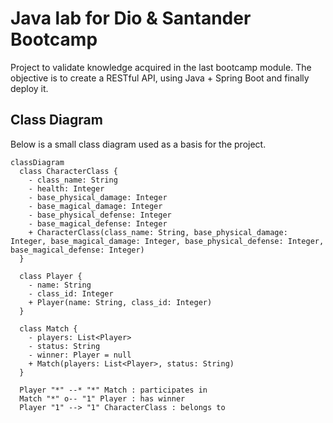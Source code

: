 # Java lab for Dio & Santander Bootcamp
Project to validate knowledge acquired in the last bootcamp module. The objective is to create a RESTful API, using Java + Spring Boot and finally deploy it.

## Class Diagram
Below is a small class diagram used as a basis for the project.

```mermaid
classDiagram
  class CharacterClass {
    - class_name: String
    - health: Integer
    - base_physical_damage: Integer
    - base_magical_damage: Integer
    - base_physical_defense: Integer
    - base_magical_defense: Integer
    + CharacterClass(class_name: String, base_physical_damage: Integer, base_magical_damage: Integer, base_physical_defense: Integer, base_magical_defense: Integer)
  }

  class Player {
    - name: String
    - class_id: Integer
    + Player(name: String, class_id: Integer)
  }

  class Match {
    - players: List<Player>
    - status: String
    - winner: Player = null
    + Match(players: List<Player>, status: String)
  }

  Player "*" --* "*" Match : participates in
  Match "*" o-- "1" Player : has winner
  Player "1" --> "1" CharacterClass : belongs to
```
